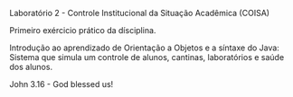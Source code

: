 Laboratório 2 - Controle Institucional da Situação Acadêmica (COISA)

Primeiro exércicio prático da dísciplina.

Introdução ao aprendizado de Orientação a Objetos e a síntaxe do Java: Sistema que simula um controle de alunos, cantinas, laboratórios e saúde dos alunos.

John 3.16 - God blessed us!

